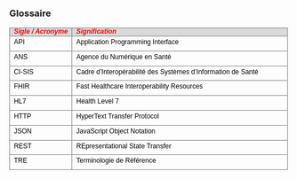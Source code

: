 ### Glossaire
<table style="width:100.0%;border-collapse:collapse;border:none;">
    <tbody>
        <tr>
            <td style="width:22.46%;border:solid gray 1.0pt;background:#D9D9D9;padding:0cm 5.4pt 0cm 5.4pt;">
                <p style='margin:0cm;line-height:115%;font-size:12px;font-family:"Arial",sans-serif;color:red;font-style:italic;'><strong>Sigle / Acronyme</strong></p>
            </td>
            <td style="width:77.54%;border:solid gray 1.0pt;border-left:none;background:#D9D9D9;padding:0cm 5.4pt 0cm 5.4pt;">
                <p style='margin:0cm;line-height:115%;font-size:12px;font-family:"Arial",sans-serif;color:red;font-style:italic;'><strong>Signification</strong></p>
            </td>
        </tr>
        <tr>
            <td style="width:22.46%;border:solid gray 1.0pt;border-top:none;padding:0cm 5.4pt 0cm 5.4pt;height:16.9pt;">
                <p style='margin-top:3.0pt;margin-right:0cm;margin-bottom:6.0pt;margin-left:0cm;text-align:justify;line-height:115%;font-size:12px;font-family:"Arial",sans-serif;'><span style="color:black;">API</span></p>
            </td>
            <td style="width:77.54%;border-top:none;border-left:none;border-bottom:solid gray 1.0pt;border-right:solid gray 1.0pt;padding:0cm 5.4pt 0cm 5.4pt;height:  16.9pt;">
                <p style='margin-top:3.0pt;margin-right:0cm;margin-bottom:6.0pt;margin-left:0cm;text-align:justify;line-height:115%;font-size:12px;font-family:"Arial",sans-serif;'><span style="color:black;">Application Programming Interface</span></p>
            </td>
        </tr>
        <tr>
            <td style="width:22.46%;border:solid gray 1.0pt;border-top:none;padding:0cm 5.4pt 0cm 5.4pt;height:16.9pt;">
                <p style='margin-top:3.0pt;margin-right:0cm;margin-bottom:6.0pt;margin-left:0cm;text-align:justify;line-height:115%;font-size:12px;font-family:"Arial",sans-serif;'><span style="color:black;">ANS</span></p>
            </td>
            <td style="width:77.54%;border-top:none;border-left:none;border-bottom:solid gray 1.0pt;border-right:solid gray 1.0pt;padding:0cm 5.4pt 0cm 5.4pt;height:  16.9pt;">
                <p style='margin-top:3.0pt;margin-right:0cm;margin-bottom:6.0pt;margin-left:0cm;text-align:justify;line-height:115%;font-size:12px;font-family:"Arial",sans-serif;'><span style="color:black;">Agence du Num&eacute;rique en Sant&eacute;</span></p>
            </td>
        </tr>
        <tr>
            <td style="width:22.46%;border:solid gray 1.0pt;border-top:none;padding:0cm 5.4pt 0cm 5.4pt;height:16.9pt;">
                <p style='margin-top:3.0pt;margin-right:0cm;margin-bottom:6.0pt;margin-left:0cm;text-align:justify;line-height:115%;font-size:12px;font-family:"Arial",sans-serif;'><span style="color:black;">CI-SIS</span></p>
            </td>
            <td style="width:77.54%;border-top:none;border-left:none;border-bottom:solid gray 1.0pt;border-right:solid gray 1.0pt;padding:0cm 5.4pt 0cm 5.4pt;height:  16.9pt;">
                <p style='margin-top:3.0pt;margin-right:0cm;margin-bottom:6.0pt;margin-left:0cm;text-align:justify;line-height:115%;font-size:12px;font-family:"Arial",sans-serif;'><span style="color:black;">Cadre d&rsquo;Interop&eacute;rabilit&eacute; des Syst&egrave;mes d&rsquo;Information de Sant&eacute;</span></p>
            </td>
        </tr>
        <tr>
            <td style="width:22.46%;border:solid gray 1.0pt;border-top:none;padding:0cm 5.4pt 0cm 5.4pt;height:16.9pt;">
                <p style='margin-top:3.0pt;margin-right:0cm;margin-bottom:6.0pt;margin-left:0cm;text-align:justify;line-height:115%;font-size:12px;font-family:"Arial",sans-serif;'><span style="color:black;">FHIR</span></p>
            </td>
            <td style="width:77.54%;border-top:none;border-left:none;border-bottom:solid gray 1.0pt;border-right:solid gray 1.0pt;padding:0cm 5.4pt 0cm 5.4pt;height:  16.9pt;">
                <p style='margin-top:3.0pt;margin-right:0cm;margin-bottom:6.0pt;margin-left:0cm;text-align:justify;line-height:115%;font-size:12px;font-family:"Arial",sans-serif;'><span style="color:black;">Fast Healthcare Interoperability Resources</span></p>
            </td>
        </tr>
        <tr>
            <td style="width:22.46%;border:solid gray 1.0pt;border-top:none;padding:0cm 5.4pt 0cm 5.4pt;height:16.9pt;">
                <p style='margin-top:3.0pt;margin-right:0cm;margin-bottom:6.0pt;margin-left:0cm;text-align:justify;line-height:115%;font-size:12px;font-family:"Arial",sans-serif;'><span style="color:black;">HL7</span></p>
            </td>
            <td style="width:77.54%;border-top:none;border-left:none;border-bottom:solid gray 1.0pt;border-right:solid gray 1.0pt;padding:0cm 5.4pt 0cm 5.4pt;height:  16.9pt;">
                <p style='margin-top:3.0pt;margin-right:0cm;margin-bottom:6.0pt;margin-left:0cm;text-align:justify;line-height:115%;font-size:12px;font-family:"Arial",sans-serif;'><span style="color:black;">Health Level 7</span></p>
            </td>
        </tr>
        <tr>
            <td style="width:22.46%;border:solid gray 1.0pt;border-top:none;padding:0cm 5.4pt 0cm 5.4pt;height:16.9pt;">
                <p style='margin-top:3.0pt;margin-right:0cm;margin-bottom:6.0pt;margin-left:0cm;text-align:justify;line-height:115%;font-size:12px;font-family:"Arial",sans-serif;'><span style="color:black;">HTTP</span></p>
            </td>
            <td style="width:77.54%;border-top:none;border-left:none;border-bottom:solid gray 1.0pt;border-right:solid gray 1.0pt;padding:0cm 5.4pt 0cm 5.4pt;height:  16.9pt;">
                <p style='margin-top:3.0pt;margin-right:0cm;margin-bottom:6.0pt;margin-left:0cm;text-align:justify;line-height:115%;font-size:12px;font-family:"Arial",sans-serif;'><span style="color:black;">HyperText Transfer Protocol</span></p>
            </td>
        </tr>
        <tr>
            <td style="width:22.46%;border:solid gray 1.0pt;border-top:none;padding:0cm 5.4pt 0cm 5.4pt;height:16.9pt;">
                <p style='margin-top:3.0pt;margin-right:0cm;margin-bottom:6.0pt;margin-left:0cm;text-align:justify;line-height:115%;font-size:12px;font-family:"Arial",sans-serif;'><span style="color:black;">JSON</span></p>
            </td>
            <td style="width:77.54%;border-top:none;border-left:none;border-bottom:solid gray 1.0pt;border-right:solid gray 1.0pt;padding:0cm 5.4pt 0cm 5.4pt;height:  16.9pt;">
                <p style='margin-top:3.0pt;margin-right:0cm;margin-bottom:6.0pt;margin-left:0cm;text-align:justify;line-height:115%;font-size:12px;font-family:"Arial",sans-serif;'><span style="color:black;">JavaScript Object Notation</span></p>
            </td>
        </tr>
        <tr>
            <td style="width:22.46%;border:solid gray 1.0pt;border-top:none;padding:0cm 5.4pt 0cm 5.4pt;height:13.0pt;">
                <p style='margin-top:3.0pt;margin-right:0cm;margin-bottom:6.0pt;margin-left:0cm;text-align:justify;line-height:115%;font-size:12px;font-family:"Arial",sans-serif;'><span style="color:black;">REST</span></p>
            </td>
            <td style="width:77.54%;border-top:none;border-left:none;border-bottom:solid gray 1.0pt;border-right:solid gray 1.0pt;padding:0cm 5.4pt 0cm 5.4pt;height:  13.0pt;">
                <p style='margin-top:3.0pt;margin-right:0cm;margin-bottom:6.0pt;margin-left:0cm;text-align:justify;line-height:115%;font-size:12px;font-family:"Arial",sans-serif;'><span style="color:black;">REpresentational State Transfer</span></p>
            </td>
        </tr>
        <tr>
            <td style="width:22.46%;border:solid gray 1.0pt;border-top:none;padding:0cm 5.4pt 0cm 5.4pt;height:13.0pt;">
                <p style='margin-top:3.0pt;margin-right:0cm;margin-bottom:6.0pt;margin-left:0cm;text-align:justify;line-height:115%;font-size:12px;font-family:"Arial",sans-serif;'><span style="color:black;">TRE</span></p>
            </td>
            <td style="width:77.54%;border-top:none;border-left:none;border-bottom:solid gray 1.0pt;border-right:solid gray 1.0pt;padding:0cm 5.4pt 0cm 5.4pt;height:  13.0pt;">
                <p style='margin-top:3.0pt;margin-right:0cm;margin-bottom:6.0pt;margin-left:0cm;text-align:justify;line-height:115%;font-size:12px;font-family:"Arial",sans-serif;'><span style="color:black;">Terminologie de R&eacute;f&eacute;rence</span></p>
            </td>
        </tr>
    </tbody>
</table>
